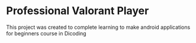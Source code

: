 # Professional Valorant Player
This project was created to complete learning to make android applications for beginners course in Dicoding
